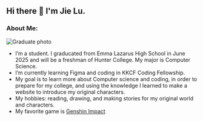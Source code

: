 ## Hi there 👋 I'm Jie Lu.

### About Me:

 ![Graduate photo](https://github.com/user-attachments/assets/9c725f43-ea84-48d6-af90-7e96bc5666aa)
- I’m a student. I graducated from Emma Lazarus High School in June 2025 and will be a freshman of Hunter College. My major is Computer Science.
- I’m currently learning Figma and coding in KKCF Coding Fellowship.
- My goal is to learn more about Computer science and coding, in order to prepare for my college, and using the knowledge I learned to make a website to introduce my original characters.
- My hobbies: reading, drawing, and making stories for my original world and characters. 
- My favorite game is [Genshin Impact](https://genshin.hoyoverse.com/en/)

